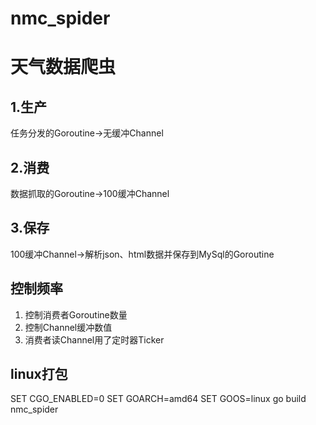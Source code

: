 # nmc_spider

# 天气数据爬虫

## 1.生产
任务分发的Goroutine->无缓冲Channel
## 2.消费
数据抓取的Goroutine->100缓冲Channel
## 3.保存
100缓冲Channel->解析json、html数据并保存到MySql的Goroutine



## 控制频率
1. 控制消费者Goroutine数量
2. 控制Channel缓冲数值
3. 消费者读Channel用了定时器Ticker

## linux打包
SET CGO_ENABLED=0
SET GOARCH=amd64
SET GOOS=linux
go build nmc_spider